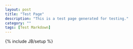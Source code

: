 ```yaml
---
layout: post
title: "Test Page"
description: "This is a test page generated for testing."
category: ""
tags: [Test Markdown]
---
```

{% include JB/setup %}
